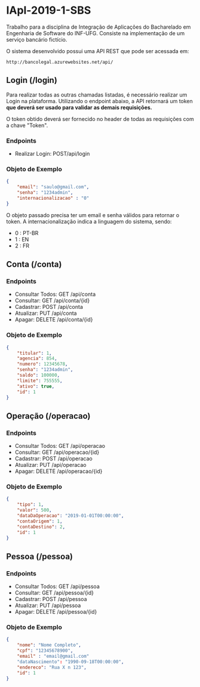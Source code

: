 # IApl-2019-1-SBS
Trabalho para a disciplina de Integração de Aplicações do Bacharelado em Engenharia de Software do INF-UFG. Consiste na implementação de um serviço bancário fictício.

O sistema desenvolvido possui uma API REST que pode ser acessada em:

```
http://bancolegal.azurewebsites.net/api/
```

## Login (/login)

Para realizar todas as outras chamadas listadas, é necessário realizar um Login na plataforma. Utilizando o endpoint abaixo, a API retornará um token **que deverá ser usado para validar as demais requisições.**

O token obtido deverá ser fornecido no header de todas as requisições com a chave "Token".

### Endpoints

* Realizar Login: POST/api/login

### Objeto de Exemplo

```json
{
    "email": "saulo@gmail.com",
    "senha": "1234admin",
    "internacionalizacao" : "0"
}
```
O objeto passado precisa ter um email e senha válidos para retornar o token. A internacionalização indica a linguagem do sistema, sendo:
- 0 : PT-BR
- 1 : EN
- 2 : FR

## Conta (/conta)

### Endpoints

* Consultar Todos: GET /api/conta
* Consultar: GET /api/conta/{id}
* Cadastrar: POST /api/conta
* Atualizar: PUT /api/conta
* Apagar: DELETE /api/conta/{id}

### Objeto de Exemplo

```json
{
    "titular": 1,
    "agencia": 854,
    "numero": 12345678,
    "senha": "1234admin",
    "saldo": 100000,
    "limite": 755555,
    "ativo": true,
    "id": 1
}
```

## Operação (/operacao)

### Endpoints

* Consultar Todos: GET /api/operacao
* Consultar: GET /api/operacao/{id}
* Cadastrar: POST /api/operacao
* Atualizar: PUT /api/operacao
* Apagar: DELETE /api/operacao/{id}

### Objeto de Exemplo

```json
{
    "tipo": 1,
    "valor": 500,
    "dataDaOperacao": "2019-01-01T00:00:00",
    "contaOrigem": 1,
    "contaDestino": 2,
    "id": 1
}
```

## Pessoa (/pessoa)

### Endpoints

* Consultar Todos: GET /api/pessoa
* Consultar: GET /api/pessoa/{id}
* Cadastrar: POST /api/pessoa
* Atualizar: PUT /api/pessoa
* Apagar: DELETE /api/pessoa/{id}

### Objeto de Exemplo

```json
{
    "nome": "Nome Completo",
    "cpf": "12345678900",
    "email" : "email@gmail.com"
    "dataNascimento": "1990-09-18T00:00:00",
    "endereco": "Rua X n 123",
    "id": 1
}
```
